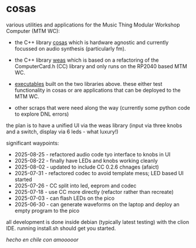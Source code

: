 
# cosas

various utilities and applications for the Music Thing Modular
Workshop Computer (MTM WC):

* the C++ library
  [cosas](https://github.com/andrewcooke/cosas/tree/main/cosas) which
  is hardware agnostic and currently focussed on audio synthesis
  (particularly fm).

* the C++ library
  [weas](https://github.com/andrewcooke/cosas/tree/main/weas) which is
  based on a refactoring of the ComputerCard.h (CC) library and only
  runs on the RP2040 based MTM WC.

* [executables](https://github.com/andrewcooke/cosas/tree/main/apps)
  built on the two libraries above.  these either test functionality
  in cosas or are applications that can be deployed to the MTM WC.

* other scraps that were need along the way (currently some python
  code to explore DNL errors)

the plan is to have a unified UI via the weas library (input via three
knobs and a switch, display via 6 leds - what luxury!)

significant waypoints:
* 2025-08-25 - refactored audio code tyo interface to knobs in UI
* 2025-08-22 - finally have LEDs and knobs working cleanly
* 2025-08-02 - updated to include CC 0.2.6 chnages (afaict)
* 2025-07-31 - refactored codec to avoid template mess; LED based UI started
* 2025-07-26 - CC split into led, eeprom and codec
* 2025-07-18 - use CC more directly (refactor rather than recreate)
* 2025-07-03 - can flash LEDs on the pico
* 2025-06-30 - can generate waveforms on the laptop and deploy an empty program to the pico

all development is done inside debian (typically latest testing) with
the clion IDE.  running install.sh should get you started.

*hecho en chile con amooooor*
